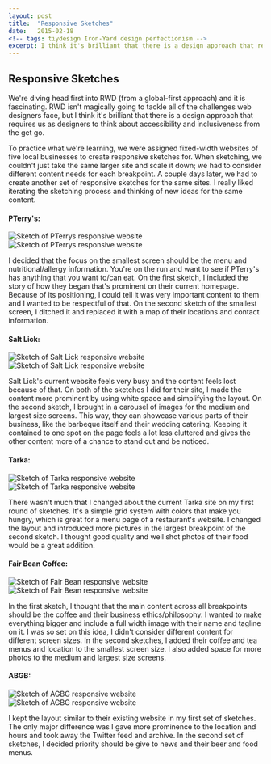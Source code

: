 ```yaml
---
layout: post
title:  "Responsive Sketches"
date:   2015-02-18
<!-- tags: tiydesign Iron-Yard design perfectionism -->
excerpt: I think it's brilliant that there is a design approach that requires us as designers to think about accessibility and inclusiveness from the get go. 
---
```


<h2>Responsive Sketches</h2>

<p>We're diving head first into RWD (from a global-first approach) and it is fascinating. RWD isn't magically going to tackle all of the challenges web designers face, but I think it's brilliant that there is a design approach that requires us as designers to think about accessibility and inclusiveness from the get go.</p>

<p>To practice what we're learning, we were assigned fixed-width websites of five local businesses to create responsive sketches for. When sketching, we couldn't just take the same larger site and scale it down; we had to consider different content needs for each breakpoint. A couple days later, we had to create another set of responsive sketches for the same sites. I really liked iterating the sketching process and thinking of new ideas for the same content.</p>

<h4>PTerry's:</h4>
<div class="post-float-container">
	<img src="/img/PTerrys1.JPG" alt="Sketch of PTerrys responsive website" class="post-float-image">
	<img src="/img/PTerrys2.JPG" alt="Sketch of PTerrys responsive website" class="post-float-image">
</div>
<p>I decided that the focus on the smallest screen should be the menu and nutritional/allergy information. You're on the run and want to see if PTerry's has anything that you want to/can eat. On the first sketch, I included the story of how they began that's prominent on their current homepage. Because of its positioning, I could tell it was very important content to them and I wanted to be respectful of that. On the second sketch of the smallest screen, I ditched it and replaced it with a map of their locations and contact information.</p>

<h4>Salt Lick:</h4>
<div class="post-float-container">
	<img src="/img/SaltLick1.JPG" alt="Sketch of Salt Lick responsive website" class="post-float-image">
	<img src="/img/SaltLick2.JPG" alt="Sketch of Salt Lick responsive website" class="post-float-image">
</div>
<p>Salt Lick's current website feels very busy and the content feels lost because of that. On both of the sketches I did for their site, I made the content more prominent by using white space and simplifying the layout. On the second sketch, I brought in a carousel of images for the medium and largest size screens. This way, they can showcase various parts of their business, like the barbeque itself and their wedding catering. Keeping it contained to one spot on the page feels a lot less cluttered and gives the other content more of a chance to stand out and be noticed.</p>

<h4>Tarka:</h4>
<div class="post-float-container">
	<img src="/img/Tarka1.JPG" alt="Sketch of Tarka responsive website" class="post-float-image">
	<img src="/img/Tarka2.JPG" alt="Sketch of Tarka responsive website" class="post-float-image">
</div>
<p>There wasn't much that I changed about the current Tarka site on my first round of sketches. It's a simple grid system with colors that make you hungry, which is great for a menu page of a restaurant's website. I changed the layout and introduced more pictures in the largest breakpoint of the second sketch. I thought good quality and well shot photos of their food would be a great addition.</p>

<h4>Fair Bean Coffee:</h4>
<div class="post-float-container">
	<img src="/img/FairBean1.JPG" alt="Sketch of Fair Bean responsive website" class="post-float-image">
	<img src="/img/FairBean2.JPG" alt="Sketch of Fair Bean responsive website" class="post-float-image">
</div>
<p>In the first sketch, I thought that the main content across all breakpoints should be the coffee and their business ethics/philosophy. I wanted to make everything bigger and include a full width image with their name and tagline on it. I was so set on this idea, I didn't consider different content for different screen sizes. In the second sketches, I added their coffee and tea menus and location to the smallest screen size. I also added space for more photos to the medium and largest size screens.</p>

<h4>ABGB:</h4>
<div class="post-float-container">
	<img src="/img/ABGB1.JPG" alt="Sketch of AGBG responsive website" class="post-float-image">
	<img src="/img/ABGB2.JPG" alt="Sketch of AGBG responsive website" class="post-float-image">
</div>
<p>I kept the layout similar to their existing website in my first set of sketches. The only major difference was I gave more prominence to the location and hours and took away the Twitter feed and archive. In the second set of sketches, I decided priority should be give to news and their beer and food menus.</p>